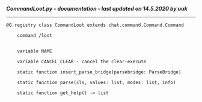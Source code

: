 ***CommandLoot.py - documentation - last updated on 14.5.2020 by uuk***
___

    @G.registry class CommandLoot extends chat.command.Command.Command
        
        command /loot


        variable NAME

        variable CANCEL_CLEAR - cancel the clear-execute

        static function insert_parse_bridge(parsebridge: ParseBridge)

        static function parse(cls, values: list, modes: list, info)

        static function get_help() -> list